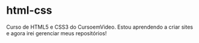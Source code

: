 # html-css
 Curso de HTML5 e CSS3 do CursoemVideo.
 Estou aprendendo a criar sites e agora irei gerenciar meus repositórios!
